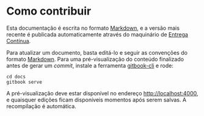 # Como contribuir

Esta documentação é escrita no formato [Markdown], e a versão mais recente é publicada automaticamente através do maquinário de [Entrega Contínua](../desenvolvimento/entrega-continua.md).

Para atualizar um documento, basta editá-lo e seguir as convenções do formato [Markdown]. Para uma pré-visualização do conteúdo finalizado antes de gerar um _commit_, instale a ferramenta [gitbook-cli] e rode:

```
cd docs
gitbook serve
```

A pré-visualização deve estar disponível no endereço [http://localhost:4000](http://localhost:4000), e quaisquer edições ficam disponíveis momentos após serem salvas. A recompilação é automática.

[gitbook-cli]:https://github.com/GitbookIO/gitbook
[Markdown]:http://daringfireball.net/projects/markdown/
